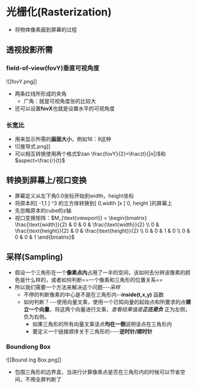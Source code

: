 # 光栅化(Rasterization)
- 将物体像素画到屏幕的过程
## 透视投影所需
### field-of-view(fovY)垂直可视角度
![[fovY.png]]
- 两条红线所形成的夹角
	- 广角：就是可视角度张的比较大
- 还可以设置**fovX**也就是设置水平的可视角度
### 长宽比
- 用来显示所需的**画面大小**，例如16：9这种
- ![[推导式.png]]
- 可以相互转换使用两个格式$\tan \frac{fovY}{2}=\frac{t}{|n|}$和$aspect=\frac{r}{t}$ 
## 转换到屏幕上/视口变换
- 屏幕定义从左下角0.0坐标开始到width，height坐标
- 将原本的[ -1,1 ] ^3 的立方体转换到[ 0,width ]x [ 0, height ]的屏幕上
- 先忽略原本的cube的z轴
- 视口变换矩阵：$M_{\text{viewport}} = \begin{bmatrix} \frac{\text{width}}{2} & 0 & 0 & \frac{\text{width}}{2} \\ 0 & \frac{\text{height}}{2} & 0 & \frac{\text{height}}{2} \\ 0 & 0 & 1 & 0 \\ 0 & 0 & 0 & 1 \end{bmatrix}$ 
## 采样(Sampling)
- 假设一个三角形在一个**像素点内**占用了一半的空间，该如何去分辨该像素的颜色是什么样的，或者如何判断==一个像素和三角形的位置关系== 
- 所以我们需要一个方法来解决这个问题---*采样*
	- 不停的判断像素的中心是不是在三角形内--**inside(t,x,y)** 函数
	- 如何判断？---使用向量叉乘，使用一个已知向量的起始点和所要求的点**建立一个向量**，将这两个向量进行叉乘，*查看结果值是**正还是负*** 正为左侧，负为右侧。
		- 如果三角形的所有向量叉乘该点**均在一侧**说明该点在三角形内
		- 要定义一个链接顺序关于三角形的----**逆时针/顺时针** 
### Boundiong Box
![[Bound ing Box.png]]
- 包围三角形的边界盒，当进行计算像素点是否在三角形内的时候可以节省空间，不用全屏判断了










